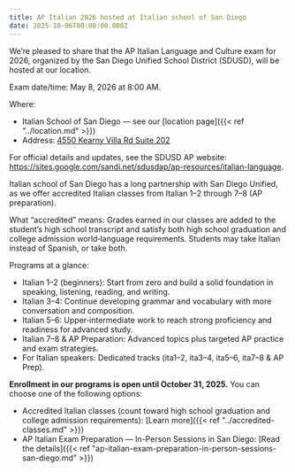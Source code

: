 ```yaml
---
title: AP Italian 2026 hosted at Italian school of San Diego
date: 2025-10-06T00:00:00.000Z
---
```


We’re pleased to share that the AP Italian Language and Culture exam for 2026, organized by the San Diego Unified School District (SDUSD), will be hosted at our location.

Exam date/time: May 8, 2026 at 8:00 AM.

Where:

- Italian School of San Diego — see our [location page]({{< ref "../location.md" >}})
- Address: [4550 Kearny Villa Rd Suite 202](https://maps.app.goo.gl/Cg14JWm1TJFK9rsN8)

For official details and updates, see the SDUSD AP website: <https://sites.google.com/sandi.net/sdusdap/ap-resources/italian-language>.

Italian school of San Diego has a long partnership with San Diego Unified, as we offer accredited Italian classes from Italian 1–2 through 7–8 (AP preparation).

What “accredited” means: Grades earned in our classes are added to the student’s high school transcript and satisfy both high school graduation and college admission world‑language requirements. Students may take Italian instead of Spanish, or take both.

Programs at a glance:

- Italian 1–2 (beginners): Start from zero and build a solid foundation in speaking, listening, reading, and writing.
- Italian 3–4: Continue developing grammar and vocabulary with more conversation and composition.
- Italian 5–6: Upper‑intermediate work to reach strong proficiency and readiness for advanced study.
- Italian 7–8 & AP Preparation: Advanced topics plus targeted AP practice and exam strategies.
- For Italian speakers: Dedicated tracks (ita1–2, ita3–4, ita5–6, ita7–8 & AP Prep).

**Enrollment in our programs is open until October 31, 2025.** You can choose one of the following options:

- Accredited Italian classes (count toward high school graduation and college admission requirements): [Learn more]({{< ref "../accredited-classes.md" >}})
- AP Italian Exam Preparation — In-Person Sessions in San Diego: [Read the details]({{< ref "ap-italian-exam-preparation-in-person-sessions-san-diego.md" >}})